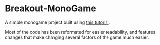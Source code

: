 # Breakout-MonoGame
A simple monogame project built using [this tutorial](http://www.techsnackbar.com/2017/04/16/monogame-tutorial-building-2d-game-using-csharp/).

Most of the code has been reformated for easier readability, and features changes that make changing several factors of the game much easier.
